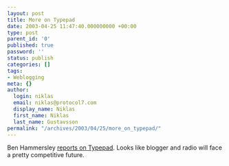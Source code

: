 ```yaml
---
layout: post
title: More on Typepad
date: 2003-04-25 11:47:40.000000000 +00:00
type: post
parent_id: '0'
published: true
password: ''
status: publish
categories: []
tags:
- Weblogging
meta: {}
author:
  login: niklas
  email: niklas@protocol7.com
  display_name: Niklas
  first_name: Niklas
  last_name: Gustavsson
permalink: "/archives/2003/04/25/more_on_typepad/"
---
```

Ben Hammersley [reports on Typepad](http://www.guardian.co.uk/online/news/0,12597,942024,00.html). Looks like blogger and radio will face a pretty competitive future.

